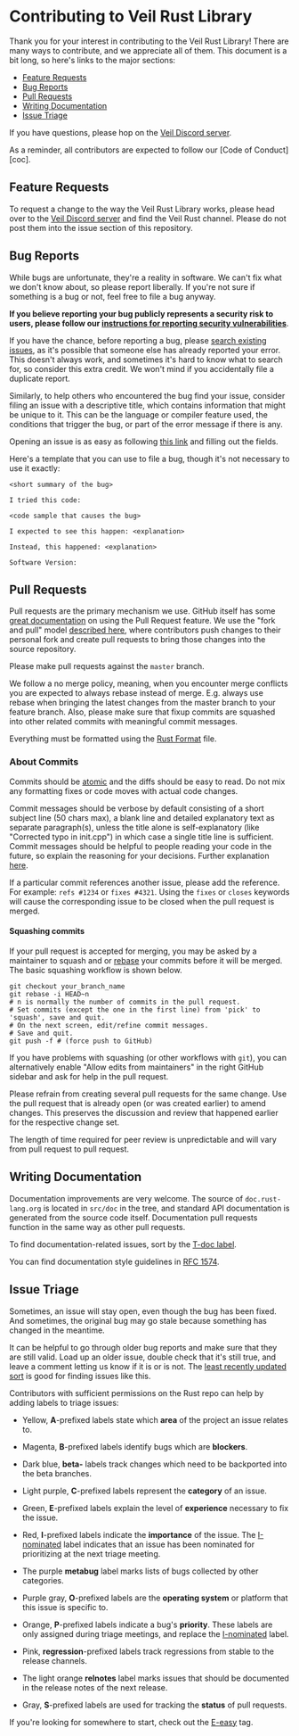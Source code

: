 <!-- Based on https://raw.githubusercontent.com/rust-lang/rust/master/CONTRIBUTING.md -->
# Contributing to Veil Rust Library
[contributing-to-veil-rust]: #contributing-to-veil-rust

Thank you for your interest in contributing to the Veil Rust Library! There are many ways to 
contribute, and we appreciate all of them. This document is a bit long, so here's 
links to the major sections:

* [Feature Requests](#feature-requests)
* [Bug Reports](#bug-reports)
* [Pull Requests](#pull-requests)
* [Writing Documentation](#writing-documentation)
* [Issue Triage](#issue-triage)

If you have questions, please hop on the [Veil Discord server][veil-discord].

As a reminder, all contributors are expected to follow our [Code of Conduct][coc].

[veil-discord]: https://discord.veil-project.com/
<!-- [coc]: NOTE: need link to COC -->

## Feature Requests
[feature-requests]: #feature-requests

To request a change to the way the Veil Rust Library works, please head over 
to the [Veil Discord server][veil-discord] and find the Veil Rust channel. Please do not post them 
into the issue section of this repository.

## Bug Reports
[bug-reports]: #bug-reports

While bugs are unfortunate, they're a reality in software. We can't fix what we 
don't know about, so please report liberally. If you're not sure if something 
is a bug or not, feel free to file a bug anyway.

**If you believe reporting your bug publicly represents a security risk to users, 
please follow our [instructions for reporting security vulnerabilities](https://github.com/i/need/destination)**.

If you have the chance, before reporting a bug, please [search existing 
issues](https://github.com/i/need/destination), 
as it's possible that someone else has already reported your error. This doesn't 
always work, and sometimes it's hard to know what to search for, so consider this 
extra credit. We won't mind if you accidentally file a duplicate report.

Similarly, to help others who encountered the bug find your issue, consider filing 
an issue with a descriptive title, which contains information that might be unique 
to it. This can be the language or compiler feature used, the conditions that trigger the bug, 
or part of the error message if there is any.

Opening an issue is as easy as following [this link](https://github.com/i/need/destination) 
and filling out the fields.

Here's a template that you can use to file a bug, though it's not necessary to 
use it exactly:

    <short summary of the bug>

    I tried this code:

    <code sample that causes the bug>

    I expected to see this happen: <explanation>

    Instead, this happened: <explanation>

    Software Version:


## Pull Requests
[pull-requests]: #pull-requests

Pull requests are the primary mechanism we use. GitHub itself 
has some [great documentation][about-pull-requests] on using the Pull Request feature. 
We use the "fork and pull" model [described here][development-models], where 
contributors push changes to their personal fork and create pull requests to 
bring those changes into the source repository.

[about-pull-requests]: https://help.github.com/articles/about-pull-requests/
[development-models]: https://help.github.com/articles/about-collaborative-development-models/

Please make pull requests against the `master` branch.

We follow a no merge policy, meaning, when you encounter merge conflicts you are 
expected to always rebase instead of merge.
E.g. always use rebase when bringing the latest changes from the master branch to 
your feature branch. Also, please make sure that fixup commits are squashed into 
other related commits with meaningful commit messages.

Everything must be formatted using the [Rust Format][rustfmt] file.

### About Commits
Commits should be [atomic](https://en.wikipedia.org/wiki/Atomic_commit#Atomic_commit_convention) 
and the diffs should be easy to read. Do not mix any formatting fixes or code 
moves with actual code changes.

Commit messages should be verbose by default consisting of a short subject line 
(50 chars max), a blank line and detailed explanatory text as separate paragraph(s), 
unless the title alone is self-explanatory (like "Corrected typo in init.cpp") in 
which case a single title line is sufficient. Commit messages should be helpful to 
people reading your code in the future, so explain the reasoning for your decisions. 
Further explanation [here](http://chris.beams.io/posts/git-commit/).

If a particular commit references another issue, please add the reference. For 
example: `refs #1234` or `fixes #4321`. Using the `fixes` or `closes` keywords 
will cause the corresponding issue to be closed when the pull request is merged.

#### Squashing commits
If your pull request is accepted for merging, you may be asked by a maintainer 
to squash and or [rebase](https://git-scm.com/docs/git-rebase) your commits 
before it will be merged. The basic squashing workflow is shown below.

    git checkout your_branch_name
    git rebase -i HEAD~n
    # n is normally the number of commits in the pull request.
    # Set commits (except the one in the first line) from 'pick' to 'squash', save and quit.
    # On the next screen, edit/refine commit messages.
    # Save and quit.
    git push -f # (force push to GitHub)

If you have problems with squashing (or other workflows with `git`), you can 
alternatively enable "Allow edits from maintainers" in the right GitHub 
sidebar and ask for help in the pull request.

Please refrain from creating several pull requests for the same change. 
Use the pull request that is already open (or was created earlier) to amend 
changes. This preserves the discussion and review that happened earlier for 
the respective change set.

The length of time required for peer review is unpredictable and will vary from 
pull request to pull request.

[rustfmt]: https://github.com/i/need/destination/rustfmt.toml

## Writing Documentation
[writing-documentation]: #writing-documentation

Documentation improvements are very welcome. The source of `doc.rust-lang.org` 
is located in `src/doc` in the tree, and standard API documentation is generated 
from the source code itself. Documentation pull requests function in the same way 
as other pull requests.

To find documentation-related issues, sort by the [T-doc label][tdoc].

[tdoc]: https://github.com/i/need/place/issues?q=is%3Aopen%20is%3Aissue%20label%3AT-doc

You can find documentation style guidelines in [RFC 1574][rfc1574].

[rfc1574]: https://github.com/rust-lang/rfcs/blob/master/text/1574-more-api-documentation-conventions.md#appendix-a-full-conventions-text

## Issue Triage
[issue-triage]: #issue-triage

Sometimes, an issue will stay open, even though the bug has been fixed. And 
sometimes, the original bug may go stale because something has changed in the 
meantime.

It can be helpful to go through older bug reports and make sure that they are 
still valid. Load up an older issue, double check that it's still true, and 
leave a comment letting us know if it is or is not. The [least recently 
updated sort][lru] is good for finding issues like this.

Contributors with sufficient permissions on the Rust repo can help by adding 
labels to triage issues:

* Yellow, **A**-prefixed labels state which **area** of the project an issue
  relates to.

* Magenta, **B**-prefixed labels identify bugs which are **blockers**.

* Dark blue, **beta-** labels track changes which need to be backported into
  the beta branches.

* Light purple, **C**-prefixed labels represent the **category** of an issue.

* Green, **E**-prefixed labels explain the level of **experience** necessary
  to fix the issue.

* Red, **I**-prefixed labels indicate the **importance** of the issue. The
  [I-nominated][inom] label indicates that an issue has been nominated for
  prioritizing at the next triage meeting.

* The purple **metabug** label marks lists of bugs collected by other
  categories.

* Purple gray, **O**-prefixed labels are the **operating system** or platform
  that this issue is specific to.

* Orange, **P**-prefixed labels indicate a bug's **priority**. These labels
  are only assigned during triage meetings, and replace the [I-nominated][inom]
  label.

* Pink, **regression**-prefixed labels track regressions from stable to the
  release channels.

* The light orange **relnotes** label marks issues that should be documented in
  the release notes of the next release.

* Gray, **S**-prefixed labels are used for tracking the **status** of pull
  requests.

If you're looking for somewhere to start, check out the [E-easy][eeasy] tag.

[inom]: https://github.com/i/need/place/issues?q=is%3Aopen+is%3Aissue+label%3AI-nominated
[eeasy]: https://github.com/i/need/place/issues?q=is%3Aopen+is%3Aissue+label%3AE-easy
[lru]: https://github.com/i/need/place/issues?q=is%3Aissue+is%3Aopen+sort%3Aupdated-asc
